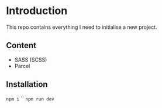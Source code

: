 # Introduction
This repo contains everything I need to initialise a new project. 
## Content
- SASS (SCSS)
- Parcel
## Installation
`npm i`
``
`npm run dev`
